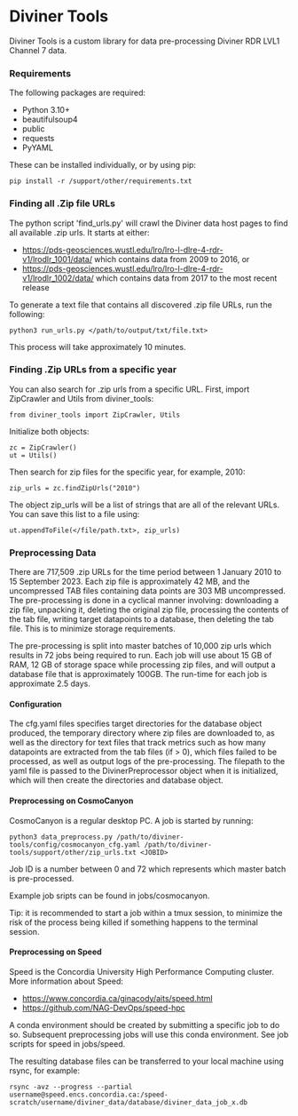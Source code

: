 # Diviner Tools
Diviner Tools is a custom library for data pre-processing Diviner RDR LVL1 Channel 7 data. 

### Requirements
The following packages are required:
* Python 3.10+
* beautifulsoup4
* public
* requests
* PyYAML

These can be installed individually, or by using pip:

	pip install -r /support/other/requirements.txt

### Finding all .Zip file URLs
The python script 'find_urls.py' will crawl the Diviner data host pages to find all available .zip urls. It starts at either:
* https://pds-geosciences.wustl.edu/lro/lro-l-dlre-4-rdr-v1/lrodlr_1001/data/ which contains data from 2009 to 2016, or
* https://pds-geosciences.wustl.edu/lro/lro-l-dlre-4-rdr-v1/lrodlr_1002/data/ which contains data from 2017 to the most recent release

To generate a text file that contains all discovered .zip file URLs, run the following:

    python3 run_urls.py </path/to/output/txt/file.txt>

This process will take approximately 10 minutes.

### Finding .Zip URLs from a specific year

You can also search for .zip urls from a specific URL. First, import ZipCrawler and Utils from diviner_tools:

	from diviner_tools import ZipCrawler, Utils

Initialize both objects:

	zc = ZipCrawler()
	ut = Utils()

Then search for zip files for the specific year, for example, 2010:

	zip_urls = zc.findZipUrls("2010")

The object zip_urls will be a list of strings that are all of the relevant URLs. You can save this list to a file using:

	ut.appendToFile(</file/path.txt>, zip_urls)

### Preprocessing Data

There are 717,509 .zip URLs for the time period between 1 January 2010 to 15 September 2023. Each zip file is approximately 42 MB, and the uncompressed TAB files containing data points are 303 MB uncompressed. The pre-processing is done in a cyclical manner involving: downloading a zip file, unpacking it, deleting the original zip file, processing the contents of the tab file, writing target datapoints to a database, then deleting the tab file. This is to minimize storage requirements.

The pre-processing is split into master batches of 10,000 zip urls which results in 72 jobs being required to run. Each job will use about 15 GB of RAM, 12 GB of storage space while processing zip files, and will output a database file that is approximately 100GB. The run-time for each job is approximate 2.5 days.

#### Configuration

 The cfg.yaml files specifies target directories for the database object produced, the temporary directory where zip files are downloaded to, as well as the directory for text files that track metrics such as how many datapoints are extracted from the tab files (if > 0), which files failed to be processed, as well as output logs of the pre-processing. The filepath to the yaml file is passed to the DivinerPreprocessor object when it is initialized, which will then create the directories and database object. 

#### Preprocessing on CosmoCanyon

CosmoCanyon is a regular desktop PC. A job is started by running:

	python3 data_preprocess.py /path/to/diviner-tools/config/cosmocanyon_cfg.yaml /path/to/diviner-tools/support/other/zip_urls.txt <JOBID>
Job ID is a number between 0 and 72 which represents which master batch is pre-processed.

Example job sripts can be found in jobs/cosmocanyon. 

Tip: it is recommended to start a job within a tmux session, to minimize the risk of the process  being killed if something happens to the terminal session. 

#### Preprocessing on Speed
Speed is the Concordia University High Performance Computing cluster. More information about Speed:
* https://www.concordia.ca/ginacody/aits/speed.html
* https://github.com/NAG-DevOps/speed-hpc

A conda environment should be created by submitting a specific job to do so. Subsequent preprocessing jobs will use this conda environment. See job scripts for speed in jobs/speed. 

The resulting database files can be transferred to your local machine using rsync, for example:

	
	rsync -avz --progress --partial username@speed.encs.concordia.ca:/speed-scratch/username/diviner_data/database/diviner_data_job_x.db

